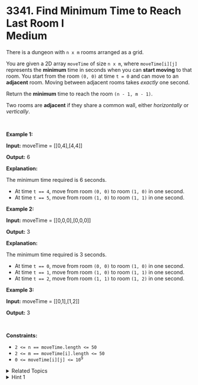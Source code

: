 
# 3341. Find Minimum Time to Reach Last Room I<br> Medium

<p>There is a dungeon with <code>n x m</code> rooms arranged as a grid.</p>

<p>You are given a 2D array <code>moveTime</code> of size <code>n x m</code>, where <code>moveTime[i][j]</code> represents the <strong>minimum</strong> time in seconds when you can <strong>start moving</strong> to that room. You start from the room <code>(0, 0)</code> at time <code>t = 0</code> and can move to an <strong>adjacent</strong> room. Moving between adjacent rooms takes <em>exactly</em> one second.</p>

<p>Return the <strong>minimum</strong> time to reach the room <code>(n - 1, m - 1)</code>.</p>

<p>Two rooms are <strong>adjacent</strong> if they share a common wall, either <em>horizontally</em> or <em>vertically</em>.</p>

<p>&nbsp;</p>
<p><strong class="example">Example 1:</strong></p>

<div class="example-block">
<p><strong>Input:</strong> <span class="example-io">moveTime = [[0,4],[4,4]]</span></p>

<p><strong>Output:</strong> <span class="example-io">6</span></p>

<p><strong>Explanation:</strong></p>

<p>The minimum time required is 6 seconds.</p>

<ul>
	<li>At time <code>t == 4</code>, move from room <code>(0, 0)</code> to room <code>(1, 0)</code> in one second.</li>
	<li>At time <code>t == 5</code>, move from room <code>(1, 0)</code> to room <code>(1, 1)</code> in one second.</li>
</ul>
</div>

<p><strong class="example">Example 2:</strong></p>

<div class="example-block">
<p><strong>Input:</strong> <span class="example-io">moveTime = [[0,0,0],[0,0,0]]</span></p>

<p><strong>Output:</strong> <span class="example-io">3</span></p>

<p><strong>Explanation:</strong></p>

<p>The minimum time required is 3 seconds.</p>

<ul>
	<li>At time <code>t == 0</code>, move from room <code>(0, 0)</code> to room <code>(1, 0)</code> in one second.</li>
	<li>At time <code>t == 1</code>, move from room <code>(1, 0)</code> to room <code>(1, 1)</code> in one second.</li>
	<li>At time <code>t == 2</code>, move from room <code>(1, 1)</code> to room <code>(1, 2)</code> in one second.</li>
</ul>
</div>

<p><strong class="example">Example 3:</strong></p>

<div class="example-block">
<p><strong>Input:</strong> <span class="example-io">moveTime = [[0,1],[1,2]]</span></p>

<p><strong>Output:</strong> <span class="example-io">3</span></p>
</div>

<p>&nbsp;</p>
<p><strong>Constraints:</strong></p>

<ul>
	<li><code>2 &lt;= n == moveTime.length &lt;= 50</code></li>
	<li><code>2 &lt;= m == moveTime[i].length &lt;= 50</code></li>
	<li><code>0 &lt;= moveTime[i][j] &lt;= 10<sup>9</sup></code></li>
</ul>


<details>

<summary> Related Topics </summary>

-	`Array`
-	`Graph`
-	`Heap (Priority Queue)`
-	`Matrix`
-	`Shortest Path`

</details>


<details>
<summary> Hint 1 </summary>
Use shortest path algorithms.
</details>